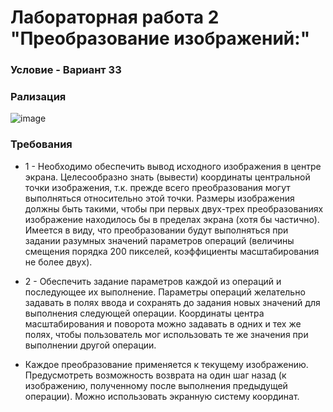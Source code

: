 # Лабораторная работа 2 "Преобразование изображений:"


### Условие - Вариант 33

### Рализация

![image](https://user-images.githubusercontent.com/62243773/158712209-2d1b53cf-9340-48a7-95ad-a13a3a07788f.png)

### Требования

- 1	- Необходимо обеспечить вывод исходного изображения в центре экрана. Целесообразно знать (вывести) координаты центральной точки изображения, т.к. прежде всего преобразования могут выполняться относительно этой точки.
Размеры изображения должны быть такими, чтобы при первых двух-трех преобразованиях изображение находилось бы в пределах экрана (хотя бы частично). Имеется в виду, что преобразовании будут выполняться при задании разумных значений параметров операций (величины смещения порядка 200 пикселей, коэффициенты масштабирования не более двух).

- 2	- Обеспечить задание параметров каждой из операций и последующее их выполнение.
Параметры операций желательно задавать в полях ввода и сохранять до задания новых значений для выполнения следующей операции. Координаты центра масштабирования и поворота можно задавать в одних и тех же полях, чтобы пользователь мог использовать те же значения при выполнении другой операции.

- Каждое преобразование применяется к текущему изображению.
  Предусмотреть возможность возврата на один шаг назад (к изображению, полученному после выполнения предыдущей операции).
Можно использовать экранную систему координат.
